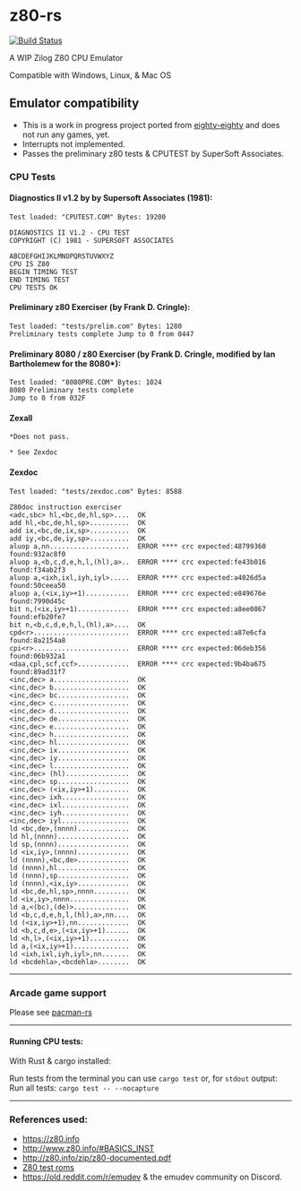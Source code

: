 # z80-rs

[![Build Status](https://travis-ci.com/stianeklund/z80-rs.svg?branch-master)](https://travis-ci.com/stianeklund/z80-rs)

A WIP Zilog Z80 CPU Emulator

Compatible with Windows, Linux, & Mac OS

## Emulator compatibility

* This is a work in progress project ported from [eighty-eighty](https://github.com/stianeklund/eighty-eighty) and does not run any games, yet.
* Interrupts not implemented.
* Passes the preliminary z80 tests & CPUTEST by SuperSoft Associates.



### CPU Tests

#### Diagnostics II v1.2 by by Supersoft Associates (1981):

```
Test loaded: "CPUTEST.COM" Bytes: 19200

DIAGNOSTICS II V1.2 - CPU TEST
COPYRIGHT (C) 1981 - SUPERSOFT ASSOCIATES

ABCDEFGHIJKLMNOPQRSTUVWXYZ
CPU IS Z80
BEGIN TIMING TEST
END TIMING TEST
CPU TESTS OK
```

#### Preliminary z80 Exerciser (by Frank D. Cringle):

```
Test loaded: "tests/prelim.com" Bytes: 1280
Preliminary tests complete Jump to 0 from 0447
```

#### Preliminary 8080 / z80 Exerciser (by Frank D. Cringle, modified by Ian Bartholemew for the 8080*):
``` 
Test loaded: "8080PRE.COM" Bytes: 1024
8080 Preliminary tests complete
Jump to 0 from 032F
```

#### Zexall

```
*Does not pass.

* See Zexdoc
```
#### Zexdoc

```
Test loaded: "tests/zexdoc.com" Bytes: 8588

Z80doc instruction exerciser
<adc,sbc> hl,<bc,de,hl,sp>....  OK
add hl,<bc,de,hl,sp>..........  OK
add ix,<bc,de,ix,sp>..........  OK
add iy,<bc,de,iy,sp>..........  OK
aluop a,nn....................  ERROR **** crc expected:48799360 found:932ac8f0
aluop a,<b,c,d,e,h,l,(hl),a>..  ERROR **** crc expected:fe43b016 found:f34ab2f3
aluop a,<ixh,ixl,iyh,iyl>.....  ERROR **** crc expected:a4026d5a found:50ceea50
aluop a,(<ix,iy>+1)...........  ERROR **** crc expected:e849676e found:7990d45c
bit n,(<ix,iy>+1).............  ERROR **** crc expected:a8ee0867 found:efb20fe7
bit n,<b,c,d,e,h,l,(hl),a>....  OK
cpd<r>........................  ERROR **** crc expected:a87e6cfa found:8a2154a8
cpi<r>........................  ERROR **** crc expected:06deb356 found:06b932a1
<daa,cpl,scf,ccf>.............  ERROR **** crc expected:9b4ba675 found:89ad31f7
<inc,dec> a...................  OK
<inc,dec> b...................  OK
<inc,dec> bc..................  OK
<inc,dec> c...................  OK
<inc,dec> d...................  OK
<inc,dec> de..................  OK
<inc,dec> e...................  OK
<inc,dec> h...................  OK
<inc,dec> hl..................  OK
<inc,dec> ix..................  OK
<inc,dec> iy..................  OK
<inc,dec> l...................  OK
<inc,dec> (hl)................  OK
<inc,dec> sp..................  OK
<inc,dec> (<ix,iy>+1).........  OK
<inc,dec> ixh.................  OK
<inc,dec> ixl.................  OK
<inc,dec> iyh.................  OK
<inc,dec> iyl.................  OK
ld <bc,de>,(nnnn).............  OK
ld hl,(nnnn)..................  OK
ld sp,(nnnn)..................  OK
ld <ix,iy>,(nnnn).............  OK
ld (nnnn),<bc,de>.............  OK
ld (nnnn),hl..................  OK
ld (nnnn),sp..................  OK
ld (nnnn),<ix,iy>.............  OK
ld <bc,de,hl,sp>,nnnn.........  OK
ld <ix,iy>,nnnn...............  OK
ld a,<(bc),(de)>..............  OK
ld <b,c,d,e,h,l,(hl),a>,nn....  OK
ld (<ix,iy>+1),nn.............  OK
ld <b,c,d,e>,(<ix,iy>+1)......  OK
ld <h,l>,(<ix,iy>+1)..........  OK
ld a,(<ix,iy>+1)..............  OK
ld <ixh,ixl,iyh,iyl>,nn.......  OK
ld <bcdehla>,<bcdehla>........  OK
```
--- 

### Arcade game support

Please see [pacman-rs](https://github.com/stianeklund/pacman-rs)

---

#### Running CPU tests:

With Rust & cargo installed:

Run tests from the terminal you can use `cargo test` or, for `stdout` output:
Run all tests: `cargo test -- --nocapture`


---

### References used:

* https://z80.info
* http://www.z80.info/#BASICS_INST
* http://z80.info/zip/z80-documented.pdf
* [Z80 test roms](http://mdfs.net/Software/Z80/Exerciser/)
* https://old.reddit.com/r/emudev & the emudev community on Discord.
